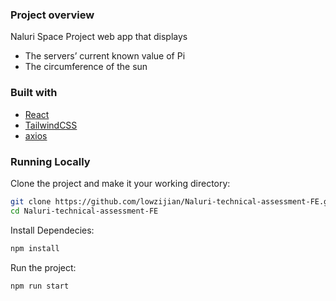 ### Project overview
Naluri Space Project web app that displays
- The servers’ current known value of Pi
- The circumference of the sun

### Built with
- [React](https://reactjs.org/)
- [TailwindCSS](https://tailwindcss.com/)
- [axios](https://axios-http.com/)


### Running Locally

Clone the project and make it your working directory:
```sh
git clone https://github.com/lowzijian/Naluri-technical-assessment-FE.git
cd Naluri-technical-assessment-FE
```

Install Dependecies:
```sh
npm install
```

Run the project:
```sh
npm run start
```
